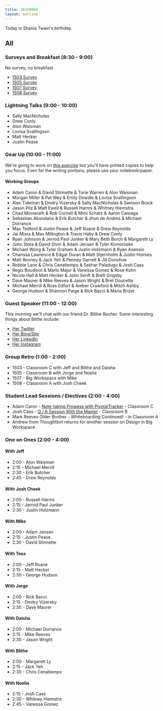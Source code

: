 ```yaml
---
title: 20150904
layout: outline
---
```


Today is Shania Twain's birthday.

## All

### Surveys and Breakfast (8:30 - 9:00)

No survey, no breakfast.

* [1503 Survey](http://goo.gl/forms/XUGhojm1MJ)
* [1505 Survey](http://goo.gl/forms/kNa5B9R1sZ)
* [1507 Survey](http://goo.gl/forms/ZsT1A2JdfT)
* [1508 Survey](http://goo.gl/forms/3oOZMjsRuh)

### Lightning Talks (9:00 - 10:00)

* Sally MacNicholas
* Drew Conly
* Alon Waisman
* Lovisa Svallingson
* Matt Hecker
* Justin Pease

### Gear Up (10:00 - 11:00)

We're going to work on [this exercise](https://github.com/turingschool/gear-up/blob/master/passionate%20programmer%20-%20invest%20in%20your%20intelligence.markdown) but you'll have printed copies to help you focus. Even for the writing portions, please use your notebook/paper.

#### Working Groups

* Adam Caron & David Stinnette & Torie Warren & Alon Waisman
* Morgan Miller & Pat Wey & Emily Dowdle & Lovisa Svallingson
* Alex Tideman & Dmitry Vizersky & Sally MacNicholas & Samson Brock
* Jason Pilz & Matt Ewell & Russell Harms & Whitney Hiemstra
* Chad Minnerath & Rob Cornell & Mimi Schatz & Aaron Careaga
* Sebastian Abondano & Erik Butcher & Jhun de Andres & Michael Dorrance
* Max Tedford & Justin Pease & Jeff Ruane & Drew Reynolds
* Jai Misra & Max Millington & Travis Haby & Drew Conly
* Ryan Johnson & Jerrod Paul Junker & Mary Beth Burch & Margarett Ly
* John Slota & David Shim & Adam Jensen & Tyler Komoroske
* Michael Wong & Tyler Graham & Justin Holzmann & Ryan Asensio
* Charissa Lawrence & Edgar Duran & Matt Stjernholm & Justin Holmes
* Matt Rooney & Jack Yeh & Penney Garrett & Jill Donohue
* Robbie Lane & Chris Cenatiempo & Sekhar Paladugu & Josh Cass
* Regis Boudinot & Marlo Major & Vanessa Gomez & Rose Kohn
* Nicole Hall & Matt Hecker & John Senft & Brett Grigsby
* Dave Maurer & Mike Reeves & Jason Wright & Bret Doucette
* Michael Merrill & Ross Edfort & Amber Crawford & Mitch Ashby
* George Hudson & Shannon Paige & Rick Bacci & Marla Brizel

### Guest Speaker (11:00 - 12:00)

This morning we'll chat with our friend Dr. Blithe Rocher. Some interesting
things about Blithe include:

* [Her Twitter](https://twitter.com/Blithe?ref_src=twsrc%5Egoogle%7Ctwcamp%5Eserp%7Ctwgr%5Eauthor)
* [Her Blog/Site](http://blitherocher.com/)
* [Her LinkedIn](https://www.linkedin.com/in/blitherocher)
* [Her Instagram](https://instagram.com/therealblithe/)

### Group Retro (1:00 - 2:00)

* 1503 - Classroom C with Jeff and Blithe and Daisha
* 1505 - Classroom B with Jorge and Noelia
* 1507 - Big Workspace with Mike
* 1508 - Classroom A with Josh Cheek

### Student Lead Sessions / Electives (2:00 - 4:00)

* Adam Caron - [Note-taking Prowess with PivotalTracker](https://gist.github.com/adamcaron/8e1efa6c34120326a111) - Classroom C
* Josh Cass - [Q / A Session With the Master](https://gist.github.com/joshcass/f0ef83423a76f6a46085) - Classroom B
* Mark Reeves Older Brother - Whiteboarding Continued! - in Classroom A
* Andrew from Thoughtbot returns for another session on Design in Big Workspace

### One on Ones (2:00 - 4:00)

#### With Jeff

* 2:00 - Alon Waisman
* 2:15 - Michael Merrill
* 2:30 - Erik Butcher
* 2:45 - Drew Reynolds

#### With Josh Cheek

* 2:00 - Russell Harms
* 2:15 - Jerrod Paul Junker
* 2:30 - Justin Holzmann

#### With Mike

* 2:00 - Adam Jensen
* 2:15 - Justin Pease
* 2:30 - David Stinnette

#### With Tess

* 2:00 - Jeff Ruane
* 2:15 - Matt Hecker
* 2:30 - George Hudson

#### With Jorge

* 2:00 - Rick Bacci
* 2:15 - Dmitry Vizersky
* 2:30 - Dave Maurer

#### With Daisha

* 2:00 - Michael Dorrance
* 2:15 - Mike Reeves
* 2:30 - Jason Wright

#### With Blithe

* 2:00 - Margarett Ly
* 2:15 - Jack Yeh
* 2:30 - Chris Cenatiempo


#### With Noelia

* 2:15 - Josh Cass
* 2:30 - Whitney Hiemstra
* 2:45 - Vanessa Gomez
